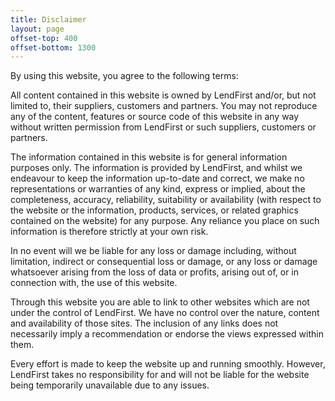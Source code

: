 ```yaml
---
title: Disclaimer
layout: page
offset-top: 400
offset-bottom: 1300
---
```


By using this website, you agree to the following terms:

All content contained in this website is owned by LendFirst and/or, but not limited to, their suppliers, customers and partners. You may not reproduce any of the content, features or source code of this website in any way without written permission from LendFirst or such suppliers, customers or partners.

The information contained in this website is for general information purposes only. The information is provided by LendFirst, and whilst we endeavour to keep the information up-to-date and correct, we make no representations or warranties of any kind, express or implied, about the completeness, accuracy, reliability, suitability or availability (with respect to the website or the information, products, services, or related graphics contained on the website) for any purpose. Any reliance you place on such information is therefore strictly at your own risk.

In no event will we be liable for any loss or damage including, without limitation, indirect or consequential loss or damage, or any loss or damage whatsoever arising from the loss of data or profits, arising out of, or in connection with, the use of this website.

Through this website you are able to link to other websites which are not under the control of LendFirst. We have no control over the nature, content and availability of those sites. The inclusion of any links does not necessarily imply a recommendation or endorse the views expressed within them.

Every effort is made to keep the website up and running smoothly. However, LendFirst takes no responsibility for and will not be liable for the website being temporarily unavailable due to any issues.
